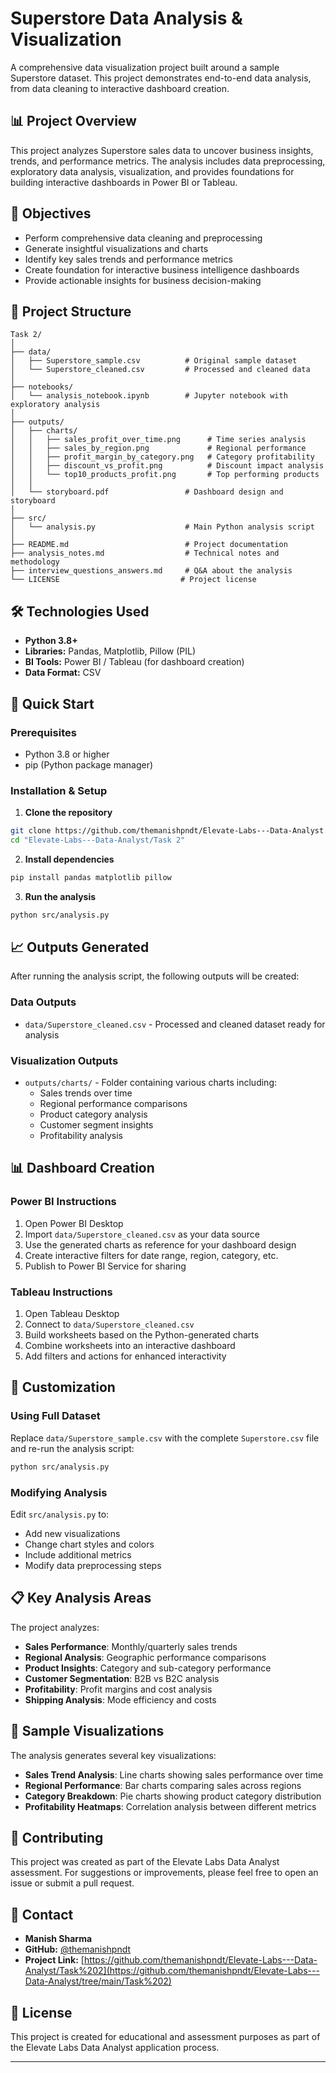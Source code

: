 # Superstore Data Analysis & Visualization

A comprehensive data visualization project built around a sample Superstore dataset. This project demonstrates end-to-end data analysis, from data cleaning to interactive dashboard creation.

## 📊 Project Overview

This project analyzes Superstore sales data to uncover business insights, trends, and performance metrics. The analysis includes data preprocessing, exploratory data analysis, visualization, and provides foundations for building interactive dashboards in Power BI or Tableau.

## 🎯 Objectives

- Perform comprehensive data cleaning and preprocessing
- Generate insightful visualizations and charts
- Identify key sales trends and performance metrics
- Create foundation for interactive business intelligence dashboards
- Provide actionable insights for business decision-making

## 📁 Project Structure

```
Task 2/
│
├── data/
│   ├── Superstore_sample.csv          # Original sample dataset
│   └── Superstore_cleaned.csv         # Processed and cleaned data
│
├── notebooks/
│   └── analysis_notebook.ipynb        # Jupyter notebook with exploratory analysis
│
├── outputs/
│   ├── charts/
│   │   ├── sales_profit_over_time.png      # Time series analysis
│   │   ├── sales_by_region.png             # Regional performance
│   │   ├── profit_margin_by_category.png   # Category profitability
│   │   ├── discount_vs_profit.png          # Discount impact analysis
│   │   └── top10_products_profit.png       # Top performing products
│   │
│   └── storyboard.pdf                 # Dashboard design and storyboard
│
├── src/
│   └── analysis.py                    # Main Python analysis script
│
├── README.md                          # Project documentation
├── analysis_notes.md                  # Technical notes and methodology
├── interview_questions_answers.md     # Q&A about the analysis
└── LICENSE                           # Project license
```

## 🛠️ Technologies Used

- **Python 3.8+**
- **Libraries:** Pandas, Matplotlib, Pillow (PIL)
- **BI Tools:** Power BI / Tableau (for dashboard creation)
- **Data Format:** CSV

## 🚀 Quick Start

### Prerequisites
- Python 3.8 or higher
- pip (Python package manager)

### Installation & Setup

1. **Clone the repository**
```bash
git clone https://github.com/themanishpndt/Elevate-Labs---Data-Analyst.git
cd "Elevate-Labs---Data-Analyst/Task 2"
```

2. **Install dependencies**
```bash
pip install pandas matplotlib pillow
```

3. **Run the analysis**
```bash
python src/analysis.py
```

## 📈 Outputs Generated

After running the analysis script, the following outputs will be created:

### Data Outputs
- `data/Superstore_cleaned.csv` - Processed and cleaned dataset ready for analysis

### Visualization Outputs
- `outputs/charts/` - Folder containing various charts including:
  - Sales trends over time
  - Regional performance comparisons
  - Product category analysis
  - Customer segment insights
  - Profitability analysis

## 📊 Dashboard Creation

### Power BI Instructions
1. Open Power BI Desktop
2. Import `data/Superstore_cleaned.csv` as your data source
3. Use the generated charts as reference for your dashboard design
4. Create interactive filters for date range, region, category, etc.
5. Publish to Power BI Service for sharing

### Tableau Instructions
1. Open Tableau Desktop
2. Connect to `data/Superstore_cleaned.csv`
3. Build worksheets based on the Python-generated charts
4. Combine worksheets into an interactive dashboard
5. Add filters and actions for enhanced interactivity

## 🔧 Customization

### Using Full Dataset
Replace `data/Superstore_sample.csv` with the complete `Superstore.csv` file and re-run the analysis script:

```bash
python src/analysis.py
```

### Modifying Analysis
Edit `src/analysis.py` to:
- Add new visualizations
- Change chart styles and colors
- Include additional metrics
- Modify data preprocessing steps

## 📋 Key Analysis Areas

The project analyzes:
- **Sales Performance**: Monthly/quarterly sales trends
- **Regional Analysis**: Geographic performance comparisons
- **Product Insights**: Category and sub-category performance
- **Customer Segmentation**: B2B vs B2C analysis
- **Profitability**: Profit margins and cost analysis
- **Shipping Analysis**: Mode efficiency and costs

## 🎨 Sample Visualizations

The analysis generates several key visualizations:

- **Sales Trend Analysis**: Line charts showing sales performance over time
- **Regional Performance**: Bar charts comparing sales across regions
- **Category Breakdown**: Pie charts showing product category distribution
- **Profitability Heatmaps**: Correlation analysis between different metrics

## 🤝 Contributing

This project was created as part of the Elevate Labs Data Analyst assessment. For suggestions or improvements, please feel free to open an issue or submit a pull request.

## 📧 Contact

- **Manish Sharma** 
- **GitHub:** [@themanishpndt](https://github.com/themanishpndt)
- **Project Link:** [https://github.com/themanishpndt/Elevate-Labs---Data-Analyst/Task%202](https://github.com/themanishpndt/Elevate-Labs---Data-Analyst/tree/main/Task%202)

## 📄 License

This project is created for educational and assessment purposes as part of the Elevate Labs Data Analyst application process.

---
